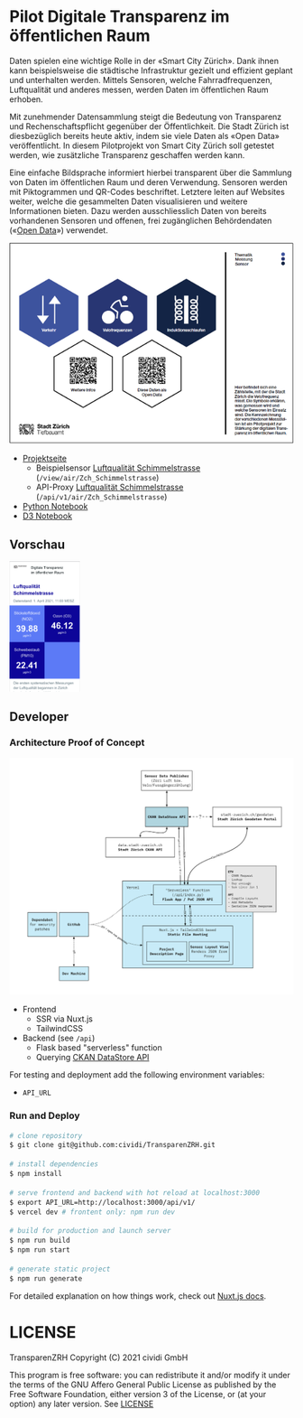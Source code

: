 # Pilot Digitale Transparenz im öffentlichen Raum

Daten spielen eine wichtige Rolle in der «Smart City Zürich». Dank ihnen kann beispielsweise die städtische Infrastruktur gezielt und effizient geplant und unterhalten werden. Mittels Sensoren, welche Fahrradfrequenzen, Luftqualität und anderes messen, werden Daten im öffentlichen Raum erhoben.

Mit zunehmender Datensammlung steigt die Bedeutung von Transparenz und Rechenschaftspflicht gegenüber der Öffentlichkeit. Die Stadt Zürich ist diesbezüglich bereits heute aktiv, indem sie viele Daten als «Open Data» veröffentlicht. In diesem Pilotprojekt von Smart City Zürich soll getestet werden, wie zusätzliche Transparenz geschaffen werden kann.

Eine einfache Bildsprache informiert hierbei transparent über die Sammlung von Daten im öffentlichen Raum und deren Verwendung. Sensoren werden mit Piktogrammen und QR-Codes beschriftet. Letztere leiten auf Websites weiter, welche die gesammelten Daten visualisieren und weitere Informationen bieten. Dazu werden ausschliesslich Daten von bereits vorhandenen Sensoren und offenen, frei zugänglichen Behördendaten («[Open Data](https://www.stadt-zuerich.ch/opendata.secure.html)») verwendet.

![](static/signaletik.png)

- [Projektseite](https://transparenzrh.vercel.app)
  - Beispielsensor [Luftqualität Schimmelstrasse](https://transparenzrh.vercel.app/view/air/Zch_Schimmelstrasse) (`/view/air/Zch_Schimmelstrasse`)
  - API-Proxy [Luftqualität Schimmelstrasse](https://transparenzrh.vercel.app/api/v1/air/Zch_Schimmelstrasse) (`/api/v1/air/Zch_Schimmelstrasse`)
- [Python Notebook](https://github.com/Brieden/mixed/blob/main/stick-it-open.ipynb)
- [D3 Notebook](https://observablehq.com/@n0rdlicht/transparenzrh)

## Vorschau

<img src="static/sensor-view-luftqualitaet.png" width="125px">

## Developer

### Architecture Proof of Concept

<img src="static/PoC-architecture.svg" alt="PoC tech architecture" />

- Frontend
  - SSR via Nuxt.js
  - TailwindCSS
- Backend (see `/api`)
  - Flask based "serverless" function
  - Querying [CKAN DataStore API](https://docs.ckan.org/en/latest/maintaining/datastore.html)

For testing and deployment add the following environment variables:

- `API_URL`

### Run and Deploy

```bash
# clone repository
$ git clone git@github.com:cividi/TransparenZRH.git

# install dependencies
$ npm install

# serve frontend and backend with hot reload at localhost:3000
$ export API_URL=http://localhost:3000/api/v1/
$ vercel dev # frontent only: npm run dev

# build for production and launch server
$ npm run build
$ npm run start

# generate static project
$ npm run generate
```

For detailed explanation on how things work, check out [Nuxt.js docs](https://nuxtjs.org).

# LICENSE

TransparenZRH
Copyright (C) 2021 cividi GmbH

This program is free software: you can redistribute it and/or modify
it under the terms of the GNU Affero General Public License as published by
the Free Software Foundation, either version 3 of the License, or
(at your option) any later version. See [LICENSE](LICENSE)
